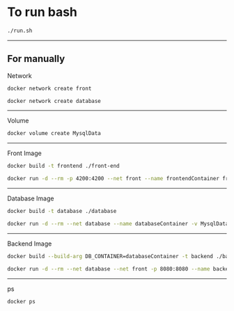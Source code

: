 # To run bash
```bash
./run.sh
```
---
## For manually

Network
```bash
docker network create front
```
```bash
docker network create database
```
___
Volume 
```bash
docker volume create MysqlData
```
---
Front Image
```bash
docker build -t frontend ./front-end
```
```bash
docker run -d --rm -p 4200:4200 --net front --name frontendContainer frontend
```
---
Database Image
```bash
docker build -t database ./database
```
```bash
docker run -d --rm --net database --name databaseContainer -v MysqlData:/var/lib/mysql database
```
---
Backend Image
```bash
docker build --build-arg DB_CONTAINER=databaseContainer -t backend ./back-end
```
```bash
docker run -d --rm --net database --net front -p 8080:8080 --name backendContainer backend
```
---
ps 
```bash
docker ps
```


